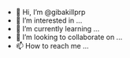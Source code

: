 - 👋 Hi, I’m @gibakillprp
- 👀 I’m interested in ...
- 🌱 I’m currently learning ...
- 💞️ I’m looking to collaborate on ...
- 📫 How to reach me ...

<!---
gibakillprp/gibakillprp is a ✨ special ✨ repository because its `README.md` (this file) appears on your GitHub profile.
You can click the Preview link to take a look at your changes.
--->
